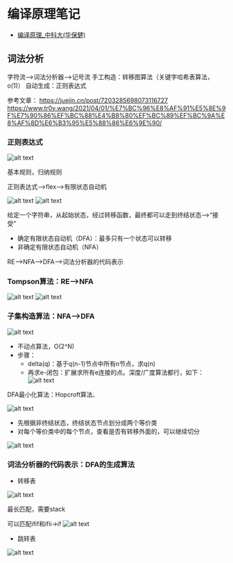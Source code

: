 # 编译原理笔记
- [编译原理_中科大(华保健)](https://www.bilibili.com/video/BV16h411X7JY?p=1&vd_source=fcb5a5bbba15e874747108473094add4)

## 词法分析

字符流-->词法分析器-->记号流
手工构造：转移图算法（关键字哈希表算法，o(1)）
自动生成：正则表达式

参考文章：
https://juejin.cn/post/7203285698073116727
https://www.tr0y.wang/2021/04/01/%E7%BC%96%E8%AF%91%E5%8E%9F%E7%90%86%EF%BC%88%E4%B8%80%EF%BC%89%EF%BC%9A%E8%AF%8D%E6%B3%95%E5%88%86%E6%9E%90/

### 正则表达式


![alt text](../../png/compiler_principle/image.png)

基本规则，归纳规则

正则表达式-->flex-->有限状态自动机

![alt text](../../png/compiler_principle/image-1.png)
![alt text](../../png/compiler_principle/image-2.png)

给定一个字符串，从起始状态，经过转移函数，最终都可以走到终结状态-->“接受”

- 确定有限状态自动机（DFA）：最多只有一个状态可以转移
- 非确定有限状态自动机（NFA）


RE-->NFA-->DFA-->词法分析器的代码表示

### Tompson算法：RE-->NFA
![alt text](../../png/compiler_principle/image-3.png)
![alt text](../../png/compiler_principle/image-4.png)


### 子集构造算法：NFA-->DFA

![alt text](../../png/compiler_principle/image-5.png)

 - 不动点算法，O(2^N)
 - 步骤：
   - delta(q)：基于q(n-1)节点中所有n节点，求q(n)
   - 再求e-闭包：扩展求所有e连接的点。深度/广度算法都行，如下：
 ![alt text](../../png/compiler_principle/image-6.png)

DFA最小化算法：Hopcroft算法、

![alt text](../../png/compiler_principle/image-7.png)

- 先根据非终结状态，终结状态节点划分成两个等价类
- 对每个等价类中的每个节点，查看是否有转移外面的，可以继续切分

![alt text](../../png/compiler_principle/image-8.png)

### 词法分析器的代码表示：DFA的生成算法

- 转移表

![alt text](../../png/compiler_principle/image-9.png)

最长匹配，需要stack

可以匹配ifif和ifii->if
![alt text](../../png/compiler_principle/image-10.png)

 - 跳转表

 ![alt text](../../png/compiler_principle/image-11.png)
